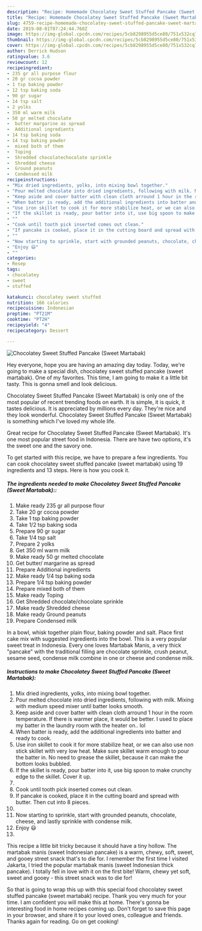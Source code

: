 ```yaml
---
description: "Recipe: Homemade Chocolatey Sweet Stuffed Pancake (Sweet Martabak)"
title: "Recipe: Homemade Chocolatey Sweet Stuffed Pancake (Sweet Martabak)"
slug: 4759-recipe-homemade-chocolatey-sweet-stuffed-pancake-sweet-martabak
date: 2019-08-01T07:24:44.760Z
image: https://img-global.cpcdn.com/recipes/5cb8298955d5ce80/751x532cq70/chocolatey-sweet-stuffed-pancake-sweet-martabak-recipe-main-photo.jpg
thumbnail: https://img-global.cpcdn.com/recipes/5cb8298955d5ce80/751x532cq70/chocolatey-sweet-stuffed-pancake-sweet-martabak-recipe-main-photo.jpg
cover: https://img-global.cpcdn.com/recipes/5cb8298955d5ce80/751x532cq70/chocolatey-sweet-stuffed-pancake-sweet-martabak-recipe-main-photo.jpg
author: Derrick Hudson
ratingvalue: 3.6
reviewcount: 12
recipeingredient:
- 235 gr all purpose flour
- 20 gr cocoa powder
- 1 tsp baking powder
- 12 tsp baking soda
- 90 gr sugar
- 14 tsp salt
- 2 yolks
- 350 ml warm milk
- 50 gr melted chocolate
-  butter margarine as spread
-  Additional ingredients
- 14 tsp baking soda
- 14 tsp baking powder
-  mixed both of them
-  Toping
-  Shredded chocolatechocolate sprinkle
-  Shredded cheese
-  Ground peanuts
-  Condensed milk
recipeinstructions:
- "Mix dried ingredients, yolks, into mixing bowl together."
- "Pour melted chocolate into dried ingredients, following with milk. Mixing with medium speed mixer until batter looks smooth."
- "Keep aside and cover batter with clean cloth arround 1 hour in the room temperature. If there is warmer place, it would be better. I used to place my batter in the laundry room with the heater on.. lol"
- "When batter is ready, add the additional ingredients into batter and ready to cook."
- "Use iron skillet to cook it for more stabilize heat, or we can also use non stick skillet with very low heat. Make sure skillet warm enough to pour the batter in. No need to grease the skillet, because it can make the bottom looks bubbled."
- "If the skillet is ready, pour batter into it, use big spoon to make crunchy edge to the skillet. Cover it up."
- ""
- "Cook until tooth pick inserted comes out clean."
- "If pancake is cooked, place it in the cutting board and spread with butter. Then cut into 8 pieces."
- ""
- "Now starting to sprinkle, start with grounded peanuts, chocolate, cheese, and lastly sprinkle with condense milk."
- "Enjoy 😃"
- ""
categories:
- Resep
tags:
- chocolatey
- sweet
- stuffed

katakunci: chocolatey sweet stuffed
nutrition: 166 calories
recipecuisine: Indonesian
preptime: "PT21M"
cooktime: "PT2H"
recipeyield: "4"
recipecategory: Dessert

---
```



![Chocolatey Sweet Stuffed Pancake (Sweet Martabak)](https://img-global.cpcdn.com/recipes/5cb8298955d5ce80/751x532cq70/chocolatey-sweet-stuffed-pancake-sweet-martabak-recipe-main-photo.jpg)

Hey everyone, hope you are having an amazing day today. Today, we're going to make a special dish, chocolatey sweet stuffed pancake (sweet martabak). One of my favorites. This time, I am going to make it a little bit tasty. This is gonna smell and look delicious.

Chocolatey Sweet Stuffed Pancake (Sweet Martabak) is only one of the most popular of recent trending foods on earth. It is simple, it is quick, it tastes delicious. It is appreciated by millions every day. They're nice and they look wonderful. Chocolatey Sweet Stuffed Pancake (Sweet Martabak) is something which I've loved my whole life.

Great recipe for Chocolatey Sweet Stuffed Pancake (Sweet Martabak). It&#39;s one most popular street food in Indonesia. There are have two options, it&#39;s the sweet one and the savory one.


To get started with this recipe, we have to prepare a few ingredients. You can cook chocolatey sweet stuffed pancake (sweet martabak) using 19 ingredients and 13 steps. Here is how you cook it.

##### The ingredients needed to make Chocolatey Sweet Stuffed Pancake (Sweet Martabak)::

1. Make ready 235 gr all purpose flour
1. Take 20 gr cocoa powder
1. Take 1 tsp baking powder
1. Take 1/2 tsp baking soda
1. Prepare 90 gr sugar
1. Take 1/4 tsp salt
1. Prepare 2 yolks
1. Get 350 ml warm milk
1. Make ready 50 gr melted chocolate
1. Get  butter/ margarine as spread
1. Prepare  Additional ingredients
1. Make ready 1/4 tsp baking soda
1. Prepare 1/4 tsp baking powder
1. Prepare  mixed both of them
1. Make ready  Toping
1. Get  Shredded chocolate/chocolate sprinkle
1. Make ready  Shredded cheese
1. Make ready  Ground peanuts
1. Prepare  Condensed milk


In a bowl, whisk together plain flour, baking powder and salt. Place first cake mix with suggested ingredients into the bowl. This is a very popular sweet treat in Indonesia. Every one loves Martabak Manis, a very thick &#34;pancake&#34; with the traditional filling are chocolate sprinkle, crush peanut, sesame seed, condense milk combine in one or cheese and condense milk. 

##### Instructions to make Chocolatey Sweet Stuffed Pancake (Sweet Martabak):

1. Mix dried ingredients, yolks, into mixing bowl together.
1. Pour melted chocolate into dried ingredients, following with milk. Mixing with medium speed mixer until batter looks smooth.
1. Keep aside and cover batter with clean cloth arround 1 hour in the room temperature. If there is warmer place, it would be better. I used to place my batter in the laundry room with the heater on.. lol
1. When batter is ready, add the additional ingredients into batter and ready to cook.
1. Use iron skillet to cook it for more stabilize heat, or we can also use non stick skillet with very low heat. Make sure skillet warm enough to pour the batter in. No need to grease the skillet, because it can make the bottom looks bubbled.
1. If the skillet is ready, pour batter into it, use big spoon to make crunchy edge to the skillet. Cover it up.
1. 
1. Cook until tooth pick inserted comes out clean.
1. If pancake is cooked, place it in the cutting board and spread with butter. Then cut into 8 pieces.
1. 
1. Now starting to sprinkle, start with grounded peanuts, chocolate, cheese, and lastly sprinkle with condense milk.
1. Enjoy 😃
1. 


This recipe a little bit tricky because it should have a tiny hollow. The martabak manis (sweet Indonesian pancake) is a warm, chewy, soft, sweet, and gooey street snack that&#39;s to die for. I remember the first time I visited Jakarta, I tried the popular martabak manis (sweet Indonesian thick pancake). I totally fell in love with it on the first bite! Warm, chewy yet soft, sweet and gooey - this street snack was to die for! 

So that is going to wrap this up with this special food chocolatey sweet stuffed pancake (sweet martabak) recipe. Thank you very much for your time. I am confident you will make this at home. There's gonna be interesting food in home recipes coming up. Don't forget to save this page in your browser, and share it to your loved ones, colleague and friends. Thanks again for reading. Go on get cooking!
